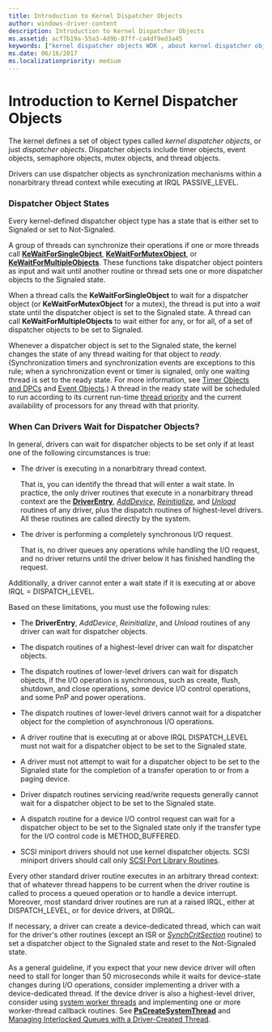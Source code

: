 ```yaml
---
title: Introduction to Kernel Dispatcher Objects
author: windows-driver-content
description: Introduction to Kernel Dispatcher Objects
ms.assetid: acf7b19a-55a3-4d9b-87ff-ca4df9ed3a45
keywords: ["kernel dispatcher objects WDK , about kernel dispatcher objects", "dispatcher objects WDK kernel , about kernel dispatcher objects", "wait states WDK kernel", "Signaled state WDK kernel", "Not-Signaled state WDK kernel"]
ms.date: 06/16/2017
ms.localizationpriority: medium
---
```


# Introduction to Kernel Dispatcher Objects





The kernel defines a set of object types called *kernel dispatcher objects*, or just *dispatcher objects*. Dispatcher objects include timer objects, event objects, semaphore objects, mutex objects, and thread objects.

Drivers can use dispatcher objects as synchronization mechanisms within a nonarbitrary thread context while executing at IRQL PASSIVE\_LEVEL.

### Dispatcher Object States

Every kernel-defined dispatcher object type has a state that is either set to Signaled or set to Not-Signaled.

A group of threads can synchronize their operations if one or more threads call [**KeWaitForSingleObject**](https://msdn.microsoft.com/library/windows/hardware/ff553350), [**KeWaitForMutexObject**](https://msdn.microsoft.com/library/windows/hardware/ff553344), or [**KeWaitForMultipleObjects**](https://msdn.microsoft.com/library/windows/hardware/ff553324). These functions take dispatcher object pointers as input and wait until another routine or thread sets one or more dispatcher objects to the Signaled state.

When a thread calls the **KeWaitForSingleObject** to wait for a dispatcher object (or **KeWaitForMutexObject** for a mutex), the thread is put into a *wait* state until the dispatcher object is set to the Signaled state. A thread can call **KeWaitForMultipleObjects** to wait either for any, or for all, of a set of dispatcher objects to be set to Signaled.

Whenever a dispatcher object is set to the Signaled state, the kernel changes the state of any thread waiting for that object to *ready*. (Synchronization timers and synchronization events are exceptions to this rule; when a synchronization event or timer is signaled, only one waiting thread is set to the ready state. For more information, see [Timer Objects and DPCs](timer-objects-and-dpcs.md) and [Event Objects](event-objects.md).) A thread in the ready state will be scheduled to run according to its current run-time [thread priority](thread-priorities.md) and the current availability of processors for any thread with that priority.

### When Can Drivers Wait for Dispatcher Objects?

In general, drivers can wait for dispatcher objects to be set only if at least one of the following circumstances is true:

-   The driver is executing in a nonarbitrary thread context.

    That is, you can identify the thread that will enter a wait state. In practice, the only driver routines that execute in a nonarbitrary thread context are the [**DriverEntry**](https://msdn.microsoft.com/library/windows/hardware/ff544113), [*AddDevice*](https://msdn.microsoft.com/library/windows/hardware/ff540521), [*Reinitialize*](https://msdn.microsoft.com/library/windows/hardware/ff561022), and [*Unload*](https://msdn.microsoft.com/library/windows/hardware/ff564886) routines of any driver, plus the dispatch routines of highest-level drivers. All these routines are called directly by the system.

-   The driver is performing a completely synchronous I/O request.

    That is, no driver queues any operations while handling the I/O request, and no driver returns until the driver below it has finished handling the request.

Additionally, a driver cannot enter a wait state if it is executing at or above IRQL = DISPATCH\_LEVEL.

Based on these limitations, you must use the following rules:

-   The **DriverEntry**, *AddDevice*, *Reinitialize*, and *Unload* routines of any driver can wait for dispatcher objects.

-   The dispatch routines of a highest-level driver can wait for dispatcher objects.

-   The dispatch routines of lower-level drivers can wait for dispatch objects, if the I/O operation is synchronous, such as create, flush, shutdown, and close operations, some device I/O control operations, and some PnP and power operations.

-   The dispatch routines of lower-level drivers cannot wait for a dispatcher object for the completion of asynchronous I/O operations.

-   A driver routine that is executing at or above IRQL DISPATCH\_LEVEL must not wait for a dispatcher object to be set to the Signaled state.

-   A driver must not attempt to wait for a dispatcher object to be set to the Signaled state for the completion of a transfer operation to or from a paging device.

-   Driver dispatch routines servicing read/write requests generally cannot wait for a dispatcher object to be set to the Signaled state.

-   A dispatch routine for a device I/O control request can wait for a dispatcher object to be set to the Signaled state only if the transfer type for the I/O control code is METHOD\_BUFFERED.

-   SCSI miniport drivers should not use kernel dispatcher objects. SCSI miniport drivers should call only [SCSI Port Library Routines](https://msdn.microsoft.com/library/windows/hardware/ff565375).

Every other standard driver routine executes in an arbitrary thread context: that of whatever thread happens to be current when the driver routine is called to process a queued operation or to handle a device interrupt. Moreover, most standard driver routines are run at a raised IRQL, either at DISPATCH\_LEVEL, or for device drivers, at DIRQL.

If necessary, a driver can create a device-dedicated thread, which can wait for the driver's other routines (except an ISR or [*SynchCritSection*](https://msdn.microsoft.com/library/windows/hardware/ff563928) routine) to set a dispatcher object to the Signaled state and reset to the Not-Signaled state.

As a general guideline, if you expect that your new device driver will often need to stall for longer than 50 microseconds while it waits for device-state changes during I/O operations, consider implementing a driver with a device-dedicated thread. If the device driver is also a highest-level driver, consider using [system worker threads](system-worker-threads.md) and implementing one or more worker-thread callback routines. See [**PsCreateSystemThread**](https://msdn.microsoft.com/library/windows/hardware/ff559932) and [Managing Interlocked Queues with a Driver-Created Thread](managing-interlocked-queues-with-a-driver-created-thread.md).

 

 




